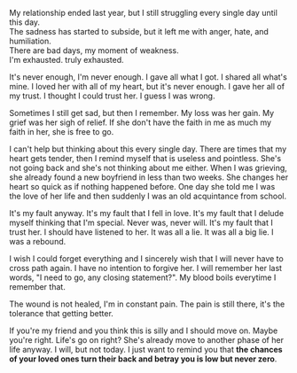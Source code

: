 My relationship ended last year, but I still struggling every single day until this day.<br/>
The sadness has started to subside, but it left me with anger, hate, and humiliation.<br/>
There are bad days, my moment of weakness.<br/>
I'm exhausted. truly exhausted.<br/>

It's never enough, I'm never enough. I gave all what I got. I shared all what's mine. I loved her with all of my heart, but it's never enough. I gave her all of my trust. I thought I could trust her. I guess I was wrong.<br/>

Sometimes I still get sad, but then I remember. My loss was her gain. My grief was her sigh of relief. If she don't have the faith in me as much my faith in her, she is free to go.<br/>

I can't help but thinking about this every single day. There are times that my heart gets tender, then I remind myself that is useless and pointless. She's not going back and she's not thinking about me either. When I was grieving, she already found a new boyfriend in less than two weeks. She changes her heart so quick as if nothing happened before. One day she told me I was the love of her life and then suddenly I was an old acquintance from school.<br/>

It's my fault anyway. It's my fault that I fell in love. It's my fault that I delude myself thinking that I'm special. Never was, never will. It's my fault that I trust her. I should have listened to her. It was all a lie. It was all a big lie. I was a rebound.<br/>

I wish I could forget everything and I sincerely wish that I will never have to cross path again. I have no intention to forgive her. I will remember her last words, "I need to go, any closing statement?". My blood boils everytime I remember that.<br/>

The wound is not healed, I'm in constant pain. The pain is still there, it's the tolerance that getting better.<br/>

If you're my friend and you think this is silly and I should move on. Maybe you're right. Life's go on right? She's already move to another phase of her life anyway. I will, but not today. I just want to remind you that **the chances of your loved ones turn their back and betray you is low but never zero**.

